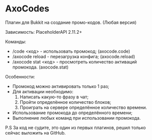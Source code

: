 # AxoCodes

Плагин для Bukkit на создание промо-кодов. (Любая версия)

Зависимость: PlaceholderAPI 2.11.2+

Команды:
  - /code <код> - использовать промокод; (axocode.code)
  - /axocode reload - перезагрузка конфига; (axocode.reload)
  - /axocode stat <код> - просмотреть количество активаций промокода. (axocode.stat)

Особенности:
  - Промокод можно активировать только 1 раз;
  - Для активации необходимо:
      1. Написать какую-то фразу в чат;
      2. Пройти определённое количество блоков;
      3. Проиграть на сервере определённое количество времени.
  - Использование промокода до определённого времени;
  - Выполнение любых команд при использовании промокода.



P.S За код не судите, это один из первых плагинов, решил только сейчас выложить на GitHub.
